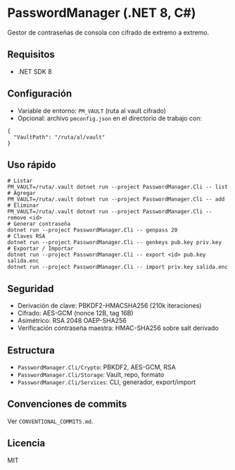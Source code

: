 # PasswordManager (.NET 8, C#)

Gestor de contraseñas de consola con cifrado de extremo a extremo.

## Requisitos
- .NET SDK 8

## Configuración
- Variable de entorno: `PM_VAULT` (ruta al vault cifrado)
- Opcional: archivo `pmconfig.json` en el directorio de trabajo con:
```
{
  "VaultPath": "/ruta/al/vault"
}
```

## Uso rápido
```
# Listar
PM_VAULT=/ruta/.vault dotnet run --project PasswordManager.Cli -- list
# Agregar
PM_VAULT=/ruta/.vault dotnet run --project PasswordManager.Cli -- add
# Eliminar
PM_VAULT=/ruta/.vault dotnet run --project PasswordManager.Cli -- remove <id>
# Generar contraseña
dotnet run --project PasswordManager.Cli -- genpass 20
# Claves RSA
dotnet run --project PasswordManager.Cli -- genkeys pub.key priv.key
# Exportar / Importar
dotnet run --project PasswordManager.Cli -- export <id> pub.key salida.enc
dotnet run --project PasswordManager.Cli -- import priv.key salida.enc
```

## Seguridad
- Derivación de clave: PBKDF2-HMACSHA256 (210k iteraciones)
- Cifrado: AES-GCM (nonce 12B, tag 16B)
- Asimétrico: RSA 2048 OAEP-SHA256
- Verificación contraseña maestra: HMAC-SHA256 sobre salt derivado

## Estructura
- `PasswordManager.Cli/Crypto`: PBKDF2, AES-GCM, RSA
- `PasswordManager.Cli/Storage`: Vault, repo, formato
- `PasswordManager.Cli/Services`: CLI, generador, export/import

## Convenciones de commits
Ver `CONVENTIONAL_COMMITS.md`.

## Licencia
MIT

